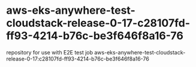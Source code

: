# aws-eks-anywhere-test-cloudstack-release-0-17-c28107fd-ff93-4214-b76c-be3f646f8a16-76
repository for use with E2E test job aws-eks-anywhere-test-cloudstack-release-0-17:c28107fd-ff93-4214-b76c-be3f646f8a16-76
